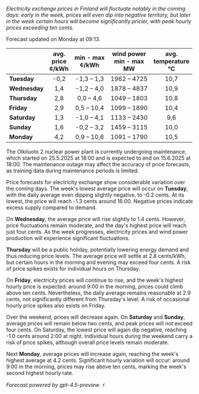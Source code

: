*Electricity exchange prices in Finland will fluctuate notably in the coming days: early in the week, prices will even dip into negative territory, but later in the week certain hours will become significantly pricier, with peak hourly prices exceeding ten cents.*

Forecast updated on Monday at 09:13.

|              | avg.<br>price<br>¢/kWh | min - max<br>¢/kWh | wind power<br>min - max<br>MW | avg.<br>temperature<br>°C |
|:-------------|:----------------:|:----------------:|:-------------:|:-------------:|
| **Tuesday**      | -0,2 | -1,3 – 1,3 | 1962 – 4725 | 10,7 |
| **Wednesday**    | 1,4  | -1,2 – 4,0 | 1878 – 4837 | 10,9 |
| **Thursday**     | 2,8  | 0,0 – 4,6  | 1049 – 1803 | 10,8 |
| **Friday**       | 2,9  | 0,5 – 10,4 | 1099 – 1890 | 10,4 |
| **Saturday**     | 1,3  | -1,0 – 4,1 | 1133 – 2430 | 9,6  |
| **Sunday**       | 1,6  | -0,2 – 3,2 | 1459 – 3115 | 10,0 |
| **Monday**       | 4,2  | 0,9 – 10,6 | 1091 – 1790 | 10,5 |

The Olkiluoto 2 nuclear power plant is currently undergoing maintenance, which started on 25.5.2025 at 18:00 and is expected to end on 15.6.2025 at 18:00. The maintenance outage may affect the accuracy of price forecasts, as training data during maintenance periods is limited.

Price forecasts for electricity exchange show considerable variation over the coming days. The week's lowest average price will occur on **Tuesday**, with the daily average even dipping slightly negative, to -0.2 cents. At its lowest, the price will reach -1.3 cents around 16:00. Negative prices indicate excess supply compared to demand.

On **Wednesday**, the average price will rise slightly to 1.4 cents. However, price fluctuations remain moderate, and the day's highest price will reach just four cents. As the week progresses, electricity prices and wind power production will experience significant fluctuations.

**Thursday** will be a public holiday, potentially lowering energy demand and thus reducing price levels. The average price will settle at 2.8 cents/kWh, but certain hours in the morning and evening may exceed four cents. A risk of price spikes exists for individual hours on Thursday.

On **Friday**, electricity prices will continue to rise, and the week's highest hourly price is expected: around 9:00 in the morning, prices could climb above ten cents. Nevertheless, the daily average remains reasonable at 2.9 cents, not significantly different from Thursday's level. A risk of occasional hourly price spikes also exists on Friday.

Over the weekend, prices will decrease again. On **Saturday** and **Sunday**, average prices will remain below two cents, and peak prices will not exceed four cents. On Saturday, the lowest price will again dip negative, reaching -1.0 cents around 2:00 at night. Individual hours during the weekend carry a risk of price spikes, although overall price levels remain moderate.

Next **Monday**, average prices will increase again, reaching the week's highest average at 4.2 cents. Significant hourly variation will occur: around 9:00 in the morning, prices may rise above ten cents, marking the week's second highest hourly rate.

*Forecast powered by gpt-4.5-preview.* ⚡
